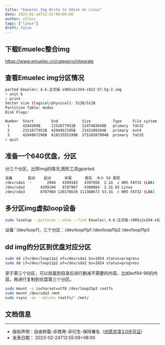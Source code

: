 ```yaml
---
title: "Emuelec Img Write to Udisk on Linux"
date: 2023-02-24T12:55:09+08:00
author: v2less
tags: ["linux"]
draft: false
---
```


## 下载Emuelec整合img
https://www.emuelec.cn/category/integrate

## 查看Emuelec img分区情况
```bash
parted Emuelec\ 4.6-正式版-s905x2x3X4-s922-57.5g-2.img
> unit b
> print
Sector size (logical/physical): 512B/512B
Partition Table: msdos
Disk Flags:

Number  Start        End           Size          Type     File system  Flags
 1      4194304B     2151677951B   2147483648B   primary  fat32        boot, lba
 2      2151677952B  4294967295B   2143289344B   primary  ext4
 3      4294967296B  61813555199B  57518587904B  primary  fat32        lba
> quit
```
## 准备一个64G优盘，分区
分三个分区，比照img的情况,图形工具gparted.
```bash
设备       启动    起点      末尾      扇区  大小 Id 类型
/dev/sda1  *       2048   4399103   4397056  2.1G  c W95 FAT32 (LBA)
/dev/sda2       4399104   8787967   4388864  2.1G 83 Linux
/dev/sda3       8787968 120176639 111388672 53.1G  c W95 FAT32 (LBA)
```
## 多分区img虚拟loop设备
```bash
sudo losetup --partscan --show --find Emuelec\ 4.6-正式版-s905x2x3X4-s922-57.5g-2.img
```
设备``/dev/loop11，三个分区：/dev/loop11p1 /dev/loop11p2 /dev/loop11p3
## dd img的分区到优盘对应分区
```bash
sudo dd if=/dev/loop11p1 of=/dev/sda1 bs=1024 status=progress
sudo dd if=/dev/loop11p2 of=/dev/sda2 bs=1024 status=progress
```
至于第三个分区，可以挂载到目录后进行删减不需要的内容，比如kof94-96的内容。再进行复制到优盘第三个分区。
```bash
sudo mount -o iocharset=utf8 /dev/loop15p3 rootfs
sudo mount /dev/sda3 /mnt
sudo rsync -av --delete rootfs/* /mnt/
```







## 文档信息
---
- 版权声明：自由转载-非商用-非衍生-保持署名（[创意共享3.0许可证](https://creativecommons.org/licenses/by-nc-nd/3.0/deed.zh)）
- 发表日期： 2023-02-24T12:55:09+08:00
